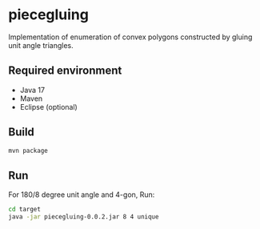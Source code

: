 # piecegluing
Implementation of enumeration of convex polygons constructed by gluing unit angle triangles.

## Required environment
* Java 17
* Maven
* Eclipse (optional)

## Build
```sh
mvn package
```

## Run
For 180/8 degree unit angle and 4-gon, Run:
```sh
cd target
java -jar piecegluing-0.0.2.jar 8 4 unique
```